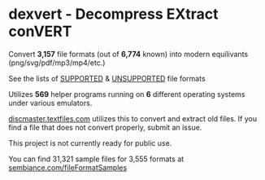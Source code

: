 # dexvert - **D**ecompress **EX**tract con**VERT**
Convert **3,157** file formats (out of **6,774** known) into modern equilivants (png/svg/pdf/mp3/mp4/etc.)

See the lists of [SUPPORTED](SUPPORTED.md) & [UNSUPPORTED](UNSUPPORTED.md) file formats

Utilizes **569** helper programs running on **6** different operating systems under various emulators.

[discmaster.textfiles.com](http://discmaster.textfiles.com/) utilizes this to convert and extract old files. If you find a file that does not convert properly, submit an issue.

This project is not currently ready for public use.

You can find 31,321 sample files for 3,555 formats at [sembiance.com/fileFormatSamples](https://sembiance.com/fileFormatSamples/)
